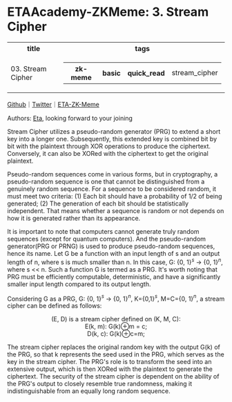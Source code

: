 # ETAAcademy-ZKMeme: 3. Stream Cipher

<table>
  <tr>
    <th>title</th>
    <th>tags</th>
  </tr>
  <tr>
    <td>03. Stream Cipher</td>
    <td>
      <table>
        <tr>
          <th>zk-meme</th>
          <th>basic</th>
          <th>quick_read</th>
          <td>stream_cipher</td>
        </tr>
      </table>
    </td>
  </tr>
</table>

[Github](https://github.com/ETAAcademy)｜[Twitter](https://twitter.com/ETAAcademy)｜[ETA-ZK-Meme](https://github.com/ETAAcademy/ETAAcademy-ZK-Meme)

Authors: [Eta](https://twitter.com/pwhattie), looking forward to your joining

Stream Cipher utilizes a pseudo-random generator (PRG) to extend a short key into a longer one. Subsequently, this extended key is combined bit by bit with the plaintext through XOR operations to produce the ciphertext. Conversely, it can also be XORed with the ciphertext to get the original plaintext.

Pseudo-random sequences come in various forms, but in cryptography, a pseudo-random sequence is one that cannot be distinguished from a genuinely random sequence. For a sequence to be considered random, it must meet two criteria: (1) Each bit should have a probability of 1/2 of being generated; (2) The generation of each bit should be statistically independent. That means whether a sequence is random or not depends on how it is generated rather than its appearance.

It is important to note that computers cannot generate truly random sequences (except for quantum computers). And the pseudo-random generator(PRG or PRNG) is used to produce pseudo-random sequences, hence its name. Let G be a function with an input length of s and an output length of n, where s is much smaller than n. In this case, G: {0, 1}$^s$ → {0, 1}$^n$, where s << n. Such a function G is termed as a PRG. It's worth noting that PRG must be efficiently computable, deterministic, and have a significantly smaller input length compared to its output length.

Considering G as a PRG, G: {0, 1}$^s$ → {0, 1}$^n$, K={0,1}$^s$, M=C={0, 1}$^n$, a stream cipher can be defined as follows:

<center>(E, D) is a stream cipher defined on (K, M, C):</center>
<center>E(k, m): G(k)⊕m = c;</center>
<center>D(k, c): G(k)⊕c=m;</center>

The stream cipher replaces the original random key with the output G(k) of the PRG, so that k represents the seed used in the PRG, which serves as the key in the stream cipher. The PRG's role is to transform the seed into an extensive output, which is then XORed with the plaintext to generate the ciphertext. The security of the stream cipher is dependent on the ability of the PRG's output to closely resemble true randomness, making it indistinguishable from an equally long random sequence.
